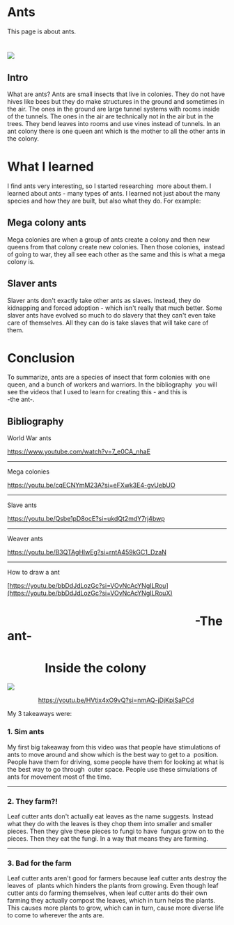 Ants
=
This page is about ants.

![](https://lh7-us.googleusercontent.com/I0uH-f2lAv7CGDDi3BpYLvgVfkxjvg8Id9aPkjnk8owOXEMgHhConMPWyP0HMbhZe8kmB3XVmmP4cdK3Hp4CtEifhW4F7A1k15VvqEpMlw-FzX4DMZX4rsxZs__xtujksaVFBhknP_KRfuzcU1RdLJs)
========================================================================================================================================================================================================================================

Intro
-----

What are ants? Ants are small insects that live in colonies. They do not have hives like bees but they do make structures in the ground and sometimes in the air. The ones in the ground are large tunnel systems with rooms inside of the tunnels. The ones in the air are technically not in the air but in the trees. They bend leaves into rooms and use vines instead of tunnels. In an ant colony there is one queen ant which is the mother to all the other ants in the colony.

What I learned
==============

I find ants very interesting, so I started researching  more about them. I learned about ants - many types of ants. I learned not just about the many species and how they are built, but also what they do. For example:

Mega colony ants
----------------

Mega colonies are when a group of ants create a colony and then new queens from that colony create new colonies. Then those colonies,  instead of going to war, they all see each other as the same and this is what a mega colony is.

Slaver ants
-----------

Slaver ants don't exactly take other ants as slaves. Instead, they do kidnapping and forced adoption - which isn't really that much better. Some slaver ants have evolved so much to do slavery that they can't even take care of themselves. All they can do is take slaves that will take care of them. 

Conclusion 
==========

To summarize, ants are a species of insect that form colonies with one queen, and a bunch of workers and warriors. In the bibliography  you will see the videos that I used to learn for creating this - and this is\
-the ant-.


Bibliography 
------------

World War ants

<https://www.youtube.com/watch?v=7_e0CA_nhaE>

----
Mega colonies 

<https://youtu.be/cqECNYmM23A?si=eFXwk3E4-gvUebUO>

----
Slave ants

<https://youtu.be/Qsbe1pD8ocE?si=ukdQt2mdY7rj4bwp>

----
Weaver ants 

<https://youtu.be/B3QTAgHlwEg?si=rntA459kGC1_DzaN>

-----
How to draw a ant

[https://youtu.be/bbDdJdLozGc?si=VOvNcAcYNgILRou](https://youtu.be/bbDdJdLozGc?si=VOvNcAcYNgILRouX)

                                                                 -The ant-
===========
             Inside the colony
=
![](https://lh7-us.googleusercontent.com/24twM-WyqilBAoDel5J5GPvwJiI8EBwIDLm7xXFf6FBk-ZbMXkDlcLnSeCOHPnKaNlUePz_3wGUVbUaQG2SZN29NxhueQJSXsfWXQMpSiTkhzgNr-ITCI2Ik8QoyqqnH8Fq_SaTyETc9-7D28DXPjk4)

                  <https://youtu.be/HVtix4xO9vQ?si=nmAQ-jDjKpiSaPCd>

My 3 takeaways were:

### 1\. Sim ants

My first big takeaway from this video was that people have stimulations of ants to move around and show which is the best way to get to a  position. People have them for driving, some people have them for looking at what is the best way to go through  outer space. People use these simulations of ants for movement most of the time.

---
### 2\. They farm?!

Leaf cutter ants don't actually eat leaves as the name suggests. Instead what they do with the leaves is they chop them into smaller and smaller pieces. Then they give these pieces to fungi to have  fungus grow on to the pieces. Then they eat the fungi. In a way that means they are farming.

---
### 3\. Bad for the farm

Leaf cutter ants aren't good for farmers because leaf cutter ants destroy the leaves of  plants which hinders the plants from growing. Even though leaf cutter ants do farming themselves, when leaf cutter ants do their own farming they actually compost the leaves, which in turn helps the plants. This causes more plants to grow, which can in turn, cause more diverse life to come to wherever the ants are.